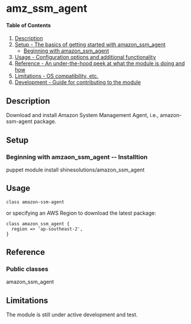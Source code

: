 # amz_ssm_agent

#### Table of Contents

1. [Description](#description)
1. [Setup - The basics of getting started with amazon_ssm_agent](#setup)
    * [Beginning with amazon_ssm_agent](#beginning-with-amz_ssm_agent)
1. [Usage - Configuration options and additional functionality](#usage)
1. [Reference - An under-the-hood peek at what the module is doing and how](#reference)
1. [Limitations - OS compatibility, etc.](#limitations)
1. [Development - Guide for contributing to the module](#development)

## Description


Download and install Amazon System Management Agent, i.e., amazon-ssm-agent package.

## Setup

### Beginning with amzaon_ssm_agent -- Installtion
puppet module install shinesolutions/amazon_ssm_agent

## Usage

```
class amazon-ssm-agent
```
or specifying an AWS Region to download the latest package:

```
class amazon_ssm_agent {
  region => 'ap-southeast-2',
}
```

## Reference
### Public classes
amazon_ssm_agent


## Limitations

The module is still under active development and test.
